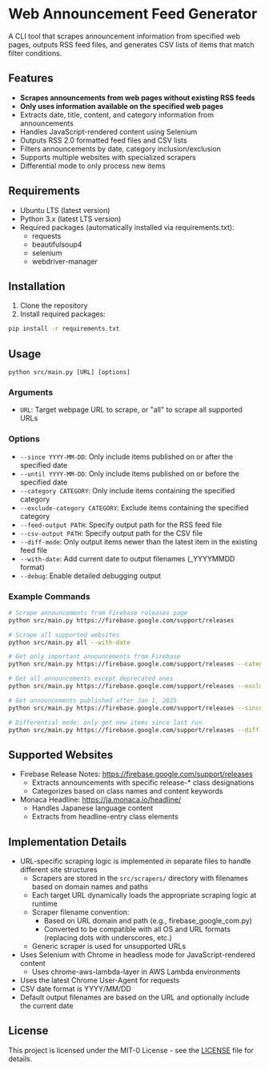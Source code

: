 # Web Announcement Feed Generator

A CLI tool that scrapes announcement information from specified web pages, outputs RSS feed files, and generates CSV lists of items that match filter conditions.

## Features

- **Scrapes announcements from web pages without existing RSS feeds**
- **Only uses information available on the specified web pages**
- Extracts date, title, content, and category information from announcements
- Handles JavaScript-rendered content using Selenium
- Outputs RSS 2.0 formatted feed files and CSV lists
- Filters announcements by date, category inclusion/exclusion
- Supports multiple websites with specialized scrapers
- Differential mode to only process new items

## Requirements

- Ubuntu LTS (latest version)
- Python 3.x (latest LTS version)
- Required packages (automatically installed via requirements.txt):
  - requests
  - beautifulsoup4
  - selenium
  - webdriver-manager

## Installation

1. Clone the repository
2. Install required packages:

```sh
pip install -r requirements.txt
```

## Usage

```
python src/main.py [URL] [options]
```

### Arguments

- `URL`: Target webpage URL to scrape, or "all" to scrape all supported URLs

### Options

- `--since YYYY-MM-DD`: Only include items published on or after the specified date
- `--until YYYY-MM-DD`: Only include items published on or before the specified date
- `--category CATEGORY`: Only include items containing the specified category
- `--exclude-category CATEGORY`: Exclude items containing the specified category
- `--feed-output PATH`: Specify output path for the RSS feed file
- `--csv-output PATH`: Specify output path for the CSV file
- `--diff-mode`: Only output items newer than the latest item in the existing feed file
- `--with-date`: Add current date to output filenames (_YYYYMMDD format)
- `--debug`: Enable detailed debugging output

### Example Commands

```sh
# Scrape announcements from Firebase releases page
python src/main.py https://firebase.google.com/support/releases

# Scrape all supported websites
python src/main.py all --with-date

# Get only important announcements from Firebase
python src/main.py https://firebase.google.com/support/releases --category important

# Get all announcements except deprecated ones
python src/main.py https://firebase.google.com/support/releases --exclude-category deprecated

# Get announcements published after Jan 1, 2025
python src/main.py https://firebase.google.com/support/releases --since 2025-01-01

# Differential mode: only get new items since last run
python src/main.py https://firebase.google.com/support/releases --diff-mode
```

## Supported Websites

- Firebase Release Notes: https://firebase.google.com/support/releases
  - Extracts announcements with specific release-* class designations
  - Categorizes based on class names and content keywords
- Monaca Headline: https://ja.monaca.io/headline/
  - Handles Japanese language content
  - Extracts from headline-entry class elements

## Implementation Details

- URL-specific scraping logic is implemented in separate files to handle different site structures
  - Scrapers are stored in the `src/scrapers/` directory with filenames based on domain names and paths
  - Each target URL dynamically loads the appropriate scraping logic at runtime
  - Scraper filename convention:
    - Based on URL domain and path (e.g., firebase_google_com.py)
    - Converted to be compatible with all OS and URL formats (replacing dots with underscores, etc.)
  - Generic scraper is used for unsupported URLs
- Uses Selenium with Chrome in headless mode for JavaScript-rendered content
  - Uses chrome-aws-lambda-layer in AWS Lambda environments
- Uses the latest Chrome User-Agent for requests
- CSV date format is YYYY/MM/DD
- Default output filenames are based on the URL and optionally include the current date

## License

This project is licensed under the MIT-0 License - see the [LICENSE](LICENSE) file for details.